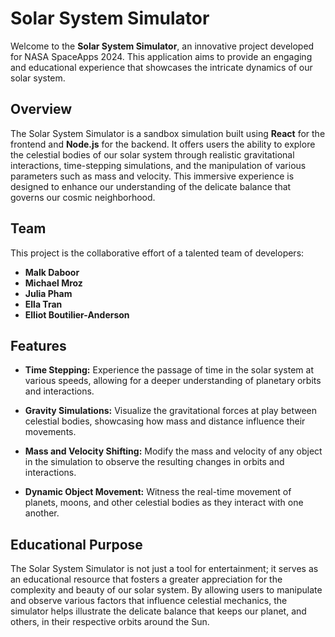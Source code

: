 # Solar System Simulator

Welcome to the **Solar System Simulator**, an innovative project developed for NASA SpaceApps 2024. This application aims to provide an engaging and educational experience that showcases the intricate dynamics of our solar system.

## Overview

The Solar System Simulator is a sandbox simulation built using **React** for the frontend and **Node.js** for the backend. It offers users the ability to explore the celestial bodies of our solar system through realistic gravitational interactions, time-stepping simulations, and the manipulation of various parameters such as mass and velocity. This immersive experience is designed to enhance our understanding of the delicate balance that governs our cosmic neighborhood.

## Team

This project is the collaborative effort of a talented team of developers:

- **Malk Daboor**
- **Michael Mroz**
- **Julia Pham**
- **Ella Tran**
- **Elliot Boutilier-Anderson**

## Features

- **Time Stepping:** Experience the passage of time in the solar system at various speeds, allowing for a deeper understanding of planetary orbits and interactions.
  
- **Gravity Simulations:** Visualize the gravitational forces at play between celestial bodies, showcasing how mass and distance influence their movements.
  
- **Mass and Velocity Shifting:** Modify the mass and velocity of any object in the simulation to observe the resulting changes in orbits and interactions.
  
- **Dynamic Object Movement:** Witness the real-time movement of planets, moons, and other celestial bodies as they interact with one another.

## Educational Purpose

The Solar System Simulator is not just a tool for entertainment; it serves as an educational resource that fosters a greater appreciation for the complexity and beauty of our solar system. By allowing users to manipulate and observe various factors that influence celestial mechanics, the simulator helps illustrate the delicate balance that keeps our planet, and others, in their respective orbits around the Sun.

